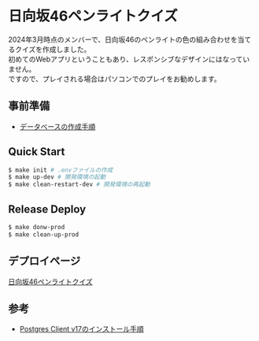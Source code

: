 # 日向坂46ペンライトクイズ

2024年3月時点のメンバーで、日向坂46のペンライトの色の組み合わせを当てるクイズを作成しました。  
初めてのWebアプリということもあり、レスポンシブなデザインにはなっていません。  
ですので、プレイされる場合はパソコンでのプレイをお勧めします。

## 事前準備

- [データベースの作成手順](./docs/create-db.md)

## Quick Start

```sh
$ make init # .envファイルの作成
$ make up-dev # 開発環境の起動
$ make clean-restart-dev # 開発環境の再起動
```

## Release Deploy

```sh
$ make donw-prod
$ make clean-up-prod
```

## デプロイページ

[日向坂46ペンライトクイズ](https://hnz.shaoba.tech/)

## 参考

- [Postgres Client v17のインストール手順](https://dev.to/johndotowl/postgresql-17-installation-on-ubuntu-2404-5bfi)
